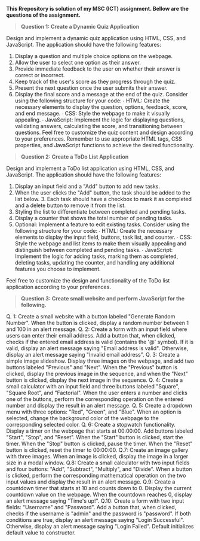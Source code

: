 **This Rrepository is solution of my MSC (ICT) assignment. Bellow are the questions of the assignment.**

> **Question 1: Create a Dynamic Quiz Application**

Design and implement a dynamic quiz application using HTML, CSS, and JavaScript. The application should have the following features:

1. Display a question and multiple choice options on the webpage.
2. Allow the user to select one option as their answer.
3. Provide immediate feedback to the user on whether their answer is correct or incorrect.
4. Keep track of the user's score as they progress through the quiz.
5. Present the next question once the user submits their answer.
6. Display the final score and a message at the end of the quiz.
Consider using the following structure for your code:
∙ HTML: Create the necessary elements to display the question, options, feedback, score, and end
message.
∙ CSS: Style the webpage to make it visually appealing.
∙ JavaScript: Implement the logic for displaying questions, validating answers, calculating the
score, and transitioning between questions.
Feel free to customize the quiz content and design according to your preferences. Remember to use
appropriate HTML tags, CSS properties, and JavaScript functions to achieve the desired functionality.



> **Question 2: Create a ToDo List Application**

Design and implement a ToDo list application using HTML, CSS, and JavaScript. The application should have the following features:

1. Display an input field and a "Add" button to add new tasks.
2. When the user clicks the "Add" button, the task should be added to the list below. 3. Each task
should have a checkbox to mark it as completed and a delete button to remove it from the list.
4. Styling the list to differentiate between completed and pending tasks.
5. Display a counter that shows the total number of pending tasks.
6. Optional: Implement a feature to edit existing tasks.
Consider using the following structure for your code:
∙ HTML: Create the necessary elements to display the input field, buttons, task list, and counter. ∙
CSS: Style the webpage and list items to make them visually appealing and distinguish between
completed and pending tasks.
∙ JavaScript: Implement the logic for adding tasks, marking them as completed, deleting tasks,
updating the counter, and handling any additional features you choose to implement.

Feel free to customize the design and functionality of the ToDo list application according to your
preferences.



> **Question 3: Create small website and perform JavaScript for the following.**

Q. 1: Create a small website with a button labeled "Generate Random Number". When the button is
clicked, display a random number between 1 and 100 in an alert message.
Q. 2: Create a form with an input field where users can enter their email address. Add a button that,
when clicked, checks if the entered email address is valid (contains the '@' symbol). If it is valid, display
an alert message saying "Email address is valid". Otherwise, display an alert message saying "Invalid
email address".
Q. 3: Create a simple image slideshow. Display three images on the webpage, and add two buttons
labeled "Previous" and "Next". When the "Previous" button is clicked, display the previous image in the
sequence, and when the "Next" button is clicked, display the next image in the sequence.
Q. 4: Create a small calculator with an input field and three buttons labeled "Square", "Square Root",
and "Factorial". When the user enters a number and clicks one of the buttons, perform the
corresponding operation on the entered number and display the result in an alert message.
Q. 5: Create a dropdown menu with three options: "Red", "Green", and "Blue". When an option is
selected, change the background color of the webpage to the corresponding selected color.
Q. 6: Create a stopwatch functionality. Display a timer on the webpage that starts at 00:00:00. Add
buttons labeled "Start", "Stop", and "Reset". When the "Start" button is clicked, start the timer. When
the "Stop" button is clicked, pause the timer. When the "Reset" button is clicked, reset the timer to
00:00:00.
Q.7: Create an image gallery with three images. When an image is clicked, display the image in a larger
size in a modal window.
Q.8: Create a small calculator with two input fields and four buttons: "Add", "Subtract", "Multiply", and
"Divide". When a button is clicked, perform the corresponding mathematical operation on the two input
values and display the result in an alert message.
Q.9: Create a countdown timer that starts at 10 and counts down to 0. Display the current countdown
value on the webpage. When the countdown reaches 0, display an alert message saying "Time's up!".
Q.10: Create a form with two input fields: "Username" and "Password". Add a button that, when
clicked, checks if the username is "admin" and the password is "password". If both conditions are true,
display an alert message saying "Login Successful". Otherwise, display an alert message saying "Login
Failed".
Default initializes default value to constructor.
